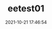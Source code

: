 ---
title: eetest01
date: 2021-10-21 17:46:54
permalink: /database/ee/second/
categories:
- Database
- Databaseee
tags:
- 
---